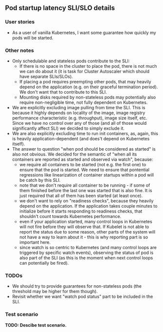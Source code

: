 ## Pod startup latency SLI/SLO details

### User stories
- As a user of vanilla Kubernetes, I want some guarantee how quickly my pods
will be started.

### Other notes
- Only schedulable and stateless pods contribute to the SLI:
  - If there is no space in the cluster to place the pod, there is not much
    we can do about it (it is task for Cluster Autoscaler which should have
    separate SLIs/SLOs).
  - If placing a pod requires preempting other pods, that may heavily depend
    on the application (e.g. on their graceful termination period). We don't
    want that to contribute to this SLI.
  - Mounting disks required by non-stateless pods may potentially also require
    non-negligible time, not fully dependent on Kubernetes.
- We are explicitly excluding image pulling from time the SLI. This is
because it highly depends on locality of the image, image registry performance
characteristic (e.g. throughput), image size itself, etc. Since we have
no control over any of those (and all of those would significantly affect SLI)
we decided to simply exclude it.
- We are also explicitly excluding time to run init containers, as, again, this
is heavily application-dependent (and does't depend on Kubernetes itself).
- The answer to question "when pod should be considered as started" is also
not obvious. We decided for the semantic of "when all its containers are
reported as started and observed via watch", because:
  - we require all containers to be started (not e.g. the first one) to ensure
    that the pod is started. We need to ensure that pontential regressions like
    linearization of container startups within a pod will be catch by this SLI.
  - note that we don't require all container to be running - if some of them
    finished before the last one was started that is also fine. It is just
    required that all of them has been started (at least once).
  - we don't want to rely on "readiness checks", because they heavily
    depend on the application. If the application takes couple minutes to
    initialize before it starts responding to readiness checks, that shouldn't
		count towards Kubernetes performance.
  - even if your application started, many control loops in Kubernetes will
    not fire before they will observe that. If Kubelet is not able to report
    the status due to some reason, other parts of the system will not have
    a way to learn about it - this is why reporting part is so important
    here.
  - since watch is so centric to Kubernetes (and many control loops are
    triggered by specific watch events), observing the status of pod is
    also part of the SLI (as this is the moment when next control loops
    can potentially be fired).

### TODOs
- We should try to provide guarantees for non-stateless pods (the threshold
may be higher for them though).
- Revisit whether we want "watch pod status" part to be included in the SLI.

### Test scenario

__TODO: Descibe test scenario.__
